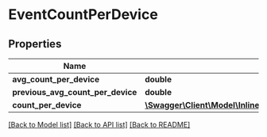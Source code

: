 # EventCountPerDevice

## Properties
Name | Type | Description | Notes
------------ | ------------- | ------------- | -------------
**avg_count_per_device** | **double** |  | [optional] 
**previous_avg_count_per_device** | **double** |  | [optional] 
**count_per_device** | [**\Swagger\Client\Model\InlineResponse20090CountPerSession[]**](InlineResponse20090CountPerSession.md) |  | [optional] 

[[Back to Model list]](../README.md#documentation-for-models) [[Back to API list]](../README.md#documentation-for-api-endpoints) [[Back to README]](../README.md)


